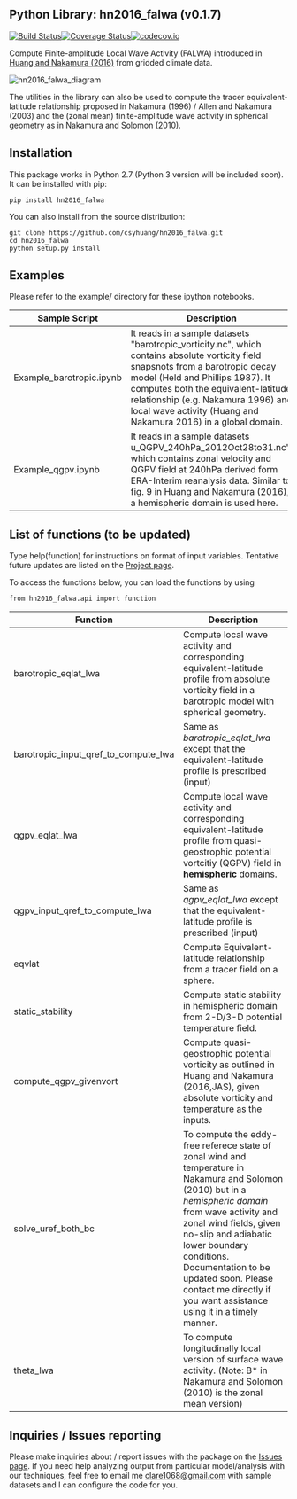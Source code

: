 ## Python Library: hn2016_falwa (v0.1.7)

[![Build Status](https://travis-ci.org/csyhuang/hn2016_falwa.svg?branch=master)](https://travis-ci.org/csyhuang/hn2016_falwa)[![Coverage Status](https://coveralls.io/repos/github/csyhuang/hn2016_falwa/badge.svg?branch=master)](https://coveralls.io/github/csyhuang/hn2016_falwa?branch=master)[![codecov.io](https://codecov.io/gh/csyhuang/hn2016_falwa/branch/master/graph/badge.svg)](https://codecov.io/gh/csyhuang/hn2016_falwa)

Compute Finite-amplitude Local Wave Activity (FALWA) introduced in [Huang and Nakamura (2016)](http://dx.doi.org/10.1175/JAS-D-15-0194.1) from gridded climate data.

![hn2016_falwa_diagram](https://github.com/csyhuang/csyhuang.github.io/blob/master/hn2016_falwa_diagram.png)

The utilities in the library can also be used to compute the tracer equivalent-latitude relationship proposed in Nakamura (1996) / Allen and Nakamura (2003) and the (zonal mean) finite-amplitude wave activity in spherical geometry as in Nakamura and Solomon (2010).

## Installation

This package works in Python 2.7 (Python 3 version will be included soon). It can be installed with pip:
```
pip install hn2016_falwa
```
You can also install from the source distribution:
```
git clone https://github.com/csyhuang/hn2016_falwa.git
cd hn2016_falwa
python setup.py install
```

## Examples

Please refer to the example/ directory for these ipython notebooks. 

Sample Script | Description
------------ | -------------
Example_barotropic.ipynb | It reads in a sample datasets "barotropic_vorticity.nc", which contains absolute vorticity field snapsnots from a barotropic decay model (Held and Phillips 1987). It computes both the equivalent-latitude relationship (e.g. Nakamura 1996) and local wave activity (Huang and Nakamura 2016) in a global domain.
Example_qgpv.ipynb | It reads in a sample datasets u_QGPV_240hPa_2012Oct28to31.nc", which contains zonal velocity and QGPV field at 240hPa derived form ERA-Interim reanalysis data. Similar to fig. 9 in Huang and Nakamura (2016), a hemispheric domain is used here.

## List of functions (to be updated)

Type help(function) for instructions on format of input variables. Tentative future updates are listed on the [Project page](https://github.com/csyhuang/hn2016_falwa/projects/1).

To access the functions below, you can load the functions by using

```
from hn2016_falwa.api import function
```

Function | Description
---------| -------------
barotropic_eqlat_lwa | Compute local wave activity and corresponding equivalent-latitude profile from absolute vorticity field in a barotropic model with spherical geometry.
barotropic_input_qref_to_compute_lwa | Same as *barotropic_eqlat_lwa* except that the equivalent-latitude profile is prescribed (input)
qgpv_eqlat_lwa | Compute local wave activity and corresponding equivalent-latitude profile from quasi-geostrophic potential vortcitiy (QGPV) field in **hemispheric** domains.
qgpv_input_qref_to_compute_lwa | Same as *qgpv_eqlat_lwa* except that the equivalent-latitude profile is prescribed (input)
eqvlat| Compute Equivalent-latitude relationship from a tracer field on a sphere.
static_stability| Compute static stability in hemispheric domain from 2-D/3-D potential temperature field.
compute_qgpv_givenvort| Compute quasi-geostrophic potential vorticity as outlined in Huang and Nakamura (2016,JAS), given absolute vorticity and temperature as the inputs.
solve_uref_both_bc| To compute the eddy-free referece state of zonal wind and temperature in Nakamura and Solomon (2010) but in a *hemispheric domain* from wave activity and zonal wind fields, given no-slip and adiabatic lower boundary conditions. Documentation to be updated soon. Please contact me directly if you want assistance using it in a timely manner.
theta_lwa | To compute longitudinally local version of surface wave activity. (Note: B* in Nakamura and Solomon (2010) is the zonal mean version)

## Inquiries / Issues reporting

Please make inquiries about / report issues with the package on the [Issues page](https://github.com/csyhuang/hn2016_falwa/issues). If you need help analyzing output from particular model/analysis with our techniques, feel free to email me <clare1068@gmail.com> with sample datasets and I can configure the code for you.

